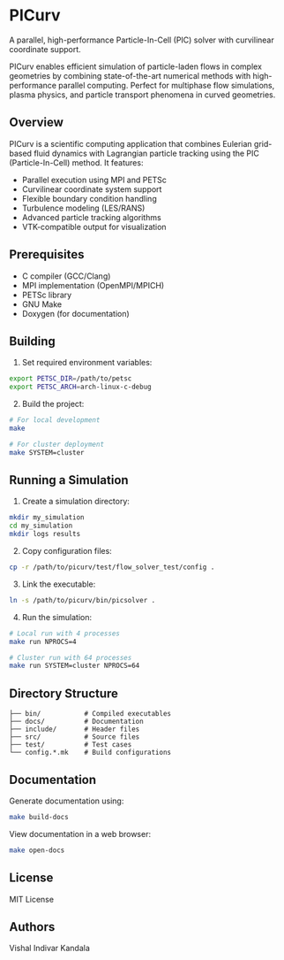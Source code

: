 # PICurv

A parallel, high-performance Particle-In-Cell (PIC) solver with curvilinear coordinate support.

PICurv enables efficient simulation of particle-laden flows in complex geometries by combining state-of-the-art numerical methods with high-performance parallel computing. Perfect for multiphase flow simulations, plasma physics, and particle transport phenomena in curved geometries.

## Overview

PICurv is a scientific computing application that combines Eulerian grid-based fluid dynamics with Lagrangian particle tracking using the PIC (Particle-In-Cell) method. It features:

- Parallel execution using MPI and PETSc
- Curvilinear coordinate system support
- Flexible boundary condition handling
- Turbulence modeling (LES/RANS)
- Advanced particle tracking algorithms
- VTK-compatible output for visualization

## Prerequisites

- C compiler (GCC/Clang)
- MPI implementation (OpenMPI/MPICH)
- PETSc library
- GNU Make
- Doxygen (for documentation)

## Building

1. Set required environment variables:
```sh
export PETSC_DIR=/path/to/petsc
export PETSC_ARCH=arch-linux-c-debug
```

2. Build the project:
```sh
# For local development
make

# For cluster deployment
make SYSTEM=cluster
```

## Running a Simulation

1. Create a simulation directory:
```sh
mkdir my_simulation
cd my_simulation
mkdir logs results
```

2. Copy configuration files:
```sh
cp -r /path/to/picurv/test/flow_solver_test/config .
```

3. Link the executable:
```sh
ln -s /path/to/picurv/bin/picsolver .
```

4. Run the simulation:
```sh
# Local run with 4 processes
make run NPROCS=4

# Cluster run with 64 processes
make run SYSTEM=cluster NPROCS=64
```

## Directory Structure

```
├── bin/           # Compiled executables
├── docs/          # Documentation
├── include/       # Header files
├── src/           # Source files
├── test/          # Test cases
└── config.*.mk    # Build configurations
```

## Documentation

Generate documentation using:
```sh
make build-docs
```

View documentation in a web browser:
```sh
make open-docs
```

## License

MIT License

## Authors

Vishal Indivar Kandala